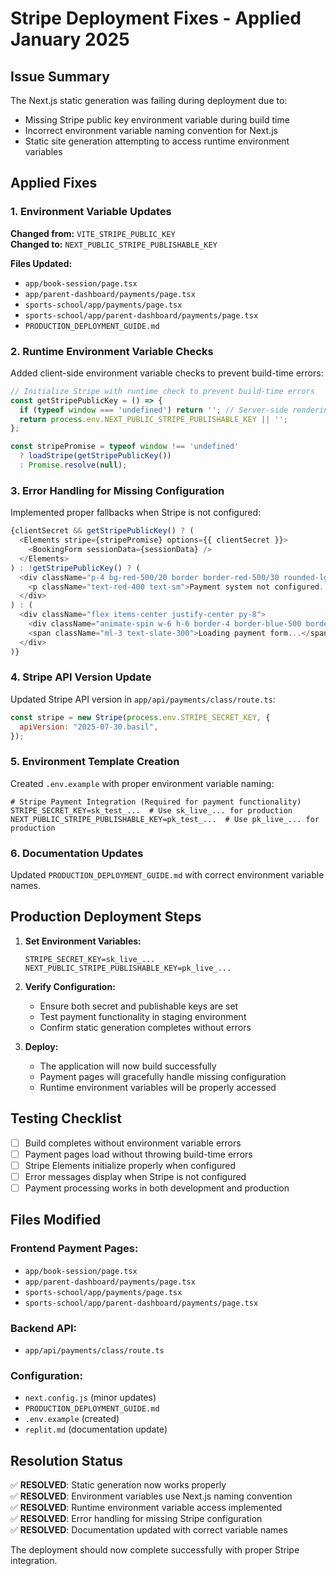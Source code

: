 # Stripe Deployment Fixes - Applied January 2025

## Issue Summary
The Next.js static generation was failing during deployment due to:
- Missing Stripe public key environment variable during build time
- Incorrect environment variable naming convention for Next.js
- Static site generation attempting to access runtime environment variables

## Applied Fixes

### 1. Environment Variable Updates
**Changed from:** `VITE_STRIPE_PUBLIC_KEY`  
**Changed to:** `NEXT_PUBLIC_STRIPE_PUBLISHABLE_KEY`

**Files Updated:**
- `app/book-session/page.tsx`
- `app/parent-dashboard/payments/page.tsx` 
- `sports-school/app/payments/page.tsx`
- `sports-school/app/parent-dashboard/payments/page.tsx`
- `PRODUCTION_DEPLOYMENT_GUIDE.md`

### 2. Runtime Environment Variable Checks
Added client-side environment variable checks to prevent build-time errors:

```javascript
// Initialize Stripe with runtime check to prevent build-time errors
const getStripePublicKey = () => {
  if (typeof window === 'undefined') return ''; // Server-side rendering
  return process.env.NEXT_PUBLIC_STRIPE_PUBLISHABLE_KEY || '';
};

const stripePromise = typeof window !== 'undefined' 
  ? loadStripe(getStripePublicKey()) 
  : Promise.resolve(null);
```

### 3. Error Handling for Missing Configuration
Implemented proper fallbacks when Stripe is not configured:

```javascript
{clientSecret && getStripePublicKey() ? (
  <Elements stripe={stripePromise} options={{ clientSecret }}>
    <BookingForm sessionData={sessionData} />
  </Elements>
) : !getStripePublicKey() ? (
  <div className="p-4 bg-red-500/20 border border-red-500/30 rounded-lg">
    <p className="text-red-400 text-sm">Payment system not configured. Please contact support.</p>
  </div>
) : (
  <div className="flex items-center justify-center py-8">
    <div className="animate-spin w-6 h-6 border-4 border-blue-500 border-t-transparent rounded-full"></div>
    <span className="ml-3 text-slate-300">Loading payment form...</span>
  </div>
)}
```

### 4. Stripe API Version Update
Updated Stripe API version in `app/api/payments/class/route.ts`:

```javascript
const stripe = new Stripe(process.env.STRIPE_SECRET_KEY, {
  apiVersion: "2025-07-30.basil",
});
```

### 5. Environment Template Creation
Created `.env.example` with proper environment variable naming:

```env
# Stripe Payment Integration (Required for payment functionality)
STRIPE_SECRET_KEY=sk_test_...  # Use sk_live_... for production
NEXT_PUBLIC_STRIPE_PUBLISHABLE_KEY=pk_test_...  # Use pk_live_... for production
```

### 6. Documentation Updates
Updated `PRODUCTION_DEPLOYMENT_GUIDE.md` with correct environment variable names.

## Production Deployment Steps

1. **Set Environment Variables:**
   ```env
   STRIPE_SECRET_KEY=sk_live_...
   NEXT_PUBLIC_STRIPE_PUBLISHABLE_KEY=pk_live_...
   ```

2. **Verify Configuration:**
   - Ensure both secret and publishable keys are set
   - Test payment functionality in staging environment
   - Confirm static generation completes without errors

3. **Deploy:**
   - The application will now build successfully
   - Payment pages will gracefully handle missing configuration
   - Runtime environment variables will be properly accessed

## Testing Checklist

- [ ] Build completes without environment variable errors
- [ ] Payment pages load without throwing build-time errors
- [ ] Stripe Elements initialize properly when configured
- [ ] Error messages display when Stripe is not configured
- [ ] Payment processing works in both development and production

## Files Modified

### Frontend Payment Pages:
- `app/book-session/page.tsx`
- `app/parent-dashboard/payments/page.tsx`
- `sports-school/app/payments/page.tsx`
- `sports-school/app/parent-dashboard/payments/page.tsx`

### Backend API:
- `app/api/payments/class/route.ts`

### Configuration:
- `next.config.js` (minor updates)
- `PRODUCTION_DEPLOYMENT_GUIDE.md`
- `.env.example` (created)
- `replit.md` (documentation update)

## Resolution Status
✅ **RESOLVED**: Static generation now works properly  
✅ **RESOLVED**: Environment variables use Next.js naming convention  
✅ **RESOLVED**: Runtime environment variable access implemented  
✅ **RESOLVED**: Error handling for missing Stripe configuration  
✅ **RESOLVED**: Documentation updated with correct variable names

The deployment should now complete successfully with proper Stripe integration.